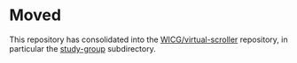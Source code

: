 # Moved

This repository has consolidated into the [WICG/virtual-scroller](https://github.com/WICG/virtual-scroller) repository, in particular the [study-group](https://github.com/WICG/virtual-scroller/tree/master/study-group) subdirectory.
